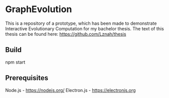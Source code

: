 # GraphEvolution
This is a repository of a prototype, which has been made to demonstrate Interactive Evolutionary Computation for my bachelor thesis. The text of this thesis can be found here: https://github.com/Lznah/thesis

## Build
npm start

## Prerequisites
Node.js - https://nodejs.org/
Electron.js - https://electronjs.org
